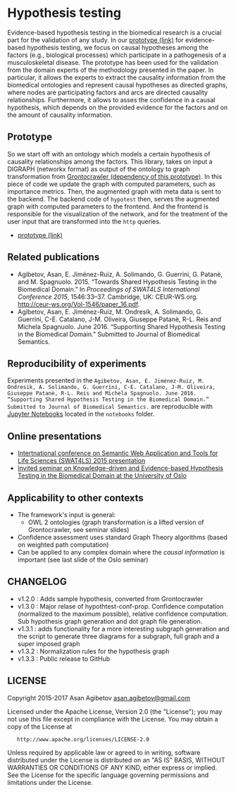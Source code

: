 # Hypothesis testing

Evidence-based hypothesis testing in the biomedical research is a crucial part
for the validation of any study. In our [prototype (link)][hypothtest] for
evidence-based hypothesis testing, we focus on causal hypotheses among the
factors (e.g., biological processes) which participate in a pathogenesis of a
musculoskeletal disease.  The prototype has been used for the validation from
the domain experts of the methodology presented in the paper. In particular, it
allows the experts to extract the causality information from the biomedical
ontologies and represent causal hypotheses as directed graphs, where nodes are
participating factors and arcs are directed causality relationships.
Furthermore, it allows to asses the confidence in a causal hypothesis, which
depends on the provided evidence for the factors and on the amount of causality
information.

## Prototype

So we start off with an ontology which models a certain hypothesis of causality
relationships among the factors. This library, takes on input a DIGRAPH
(networkx format) as output of the ontology to graph transformation from
[Grontocrawler (dependency of this prototype)][grontocrawler].  In this piece
of code we update the graph with computed parameters, such as importance
metrics. Then, the augmented graph with meta data is sent to the backend. The
backend code of `hypotest` then, serves the augmented graph with computed
parameters to the frontend. And the frontend is responsible for the
visualization of the network, and for the treatment of the user input that are
transformed into the `http` queries.

* [prototype (link)][hypothtest]

## Related publications

* Agibetov, Asan, E. Jiménez-Ruiz, A. Solimando, G. Guerrini, G. Patanè, and M. Spagnuolo. 2015. “Towards Shared Hypothesis Testing in the Biomedical Domain.” In *Proceedings of SWAT4LS International Conference 2015*, 1546:33–37. Cambridge, UK: CEUR-WS.org. <http://ceur-ws.org/Vol-1546/paper_16.pdf>.
* Agibetov, Asan, E. Jiménez-Ruiz, M. Ondresik, A. Solimando, G. Guerrini, C-E. Catalano, J-M. Oliveira, Giuseppe Patanè, R-L. Reis and Michela Spagnuolo. June 2016. “Supporting Shared Hypothesis Testing in the Biomedical Domain.” Submitted to Journal of Biomedical Semantics.

## Reproducibility of experiments

Experiments presented in the `Agibetov, Asan, E. Jiménez-Ruiz, M. Ondresik, A.
Solimando, G. Guerrini, C-E. Catalano, J-M. Oliveira, Giuseppe Patanè, R-L.
Reis and Michela Spagnuolo. June 2016. “Supporting Shared Hypothesis Testing in
the Biomedical Domain.” Submitted to Journal of Biomedical Semantics.` are
reproducible with [Jupyter Notebooks][jupyter] located in the `notebooks` folder.

## Online presentations

* [Intertnational conference on Semantic Web Application and Tools for Life Sciences (SWAT4LS) 2015 presentation][swat4ls2015]
* [Invited seminar on Knowledge-driven and Evidence-based Hypothesis Testing in the Biomedical Domain at the University of Oslo][oslo_seminar2017]

## Applicability to other contexts

* The framework's input is general:
    * OWL 2 ontologies (graph transformation is a lifted version of Grontocrawler, see seminar slides)
* Confidence assessment uses standard Graph Theory algorithms (based on
  weighted path computation)
* Can be applied to any complex domain where the *causal information* is
  important (see last slide of the Oslo seminar)

[hypothtest]: http://hypothtest.plumdeq.xyz/test/
[swat4ls2015]: http://asan.agibetov.me/talks/swat4ls2015
[oslo_seminar2017]: http://asan.agibetov.me/talks/oslo2017
[grontocrawler]: https://github.com/plumdeq/grontocrawler
[jupyter]: http://jupyter.org


## CHANGELOG

* v1.2.0 : Adds sample hypothesis, converted from Grontocrawler
* v1.3.0 : Major relase of hypothtest-conf-prop. Confidence computation (normalized to the maximum possible), relative confidence computation.  Sub hypothesis graph generation and dot graph file generation.
* v1.3.1 : adds functionality for a more interesting subgraph generation and the script to generate three diagrams for a subgraph, full graph and a super imposed graph
* v1.3.2 : Normalization rules for the hypothesis graph
* v1.3.3 : Public release to GitHub

## LICENSE

   Copyright 2015-2017 Asan Agibetov <asan.agibetov@gmail.com>

   Licensed under the Apache License, Version 2.0 (the "License");
   you may not use this file except in compliance with the License.
   You may obtain a copy of the License at

       http://www.apache.org/licenses/LICENSE-2.0

   Unless required by applicable law or agreed to in writing, software
   distributed under the License is distributed on an "AS IS" BASIS,
   WITHOUT WARRANTIES OR CONDITIONS OF ANY KIND, either express or implied.
   See the License for the specific language governing permissions and
   limitations under the License.
